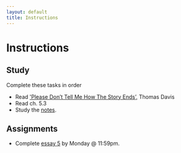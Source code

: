 ```yaml
---
layout: default
title: Instructions
---
```




# Instructions #

## Study

Complete these tasks in order

+ Read ['Please Don’t Tell Me How The Story Ends’,](http://creationdemonstration.blogspot.com/2013/03/please-dont-tell-me-how-story-ends.html) Thomas Davis
+ Read ch. 5.3
+ Study the [notes](/Teaching/Examined/FreeWill/Handout2).  

## Assignments

+ Complete [essay 5](/Teaching/Examined/FreeWill/Essay/) by Monday @ 11:59pm.



